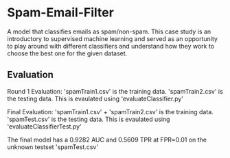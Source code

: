 # Spam-Email-Filter

A model that classifies emails as spam/non-spam. This case study is an introductory to supervised machine learning and served as an opportunity to play around with different classifiers and understand how they work to choose the best one for the given dataset. 

## Evaluation 

Round 1 Evaluation: 'spamTrain1.csv' is the training data. 'spamTrain2.csv' is the testing data. This is evaulated using 'evaluateClassifier.py'

Final Evaluation: 'spamTrain1.csv' + 'spamTrain2.csv' is the training data. 'spamTest.csv' is the testing data. This is evaulated using 'evaluateClassifierTest.py'

The final model has a 0.9282 AUC and 0.5609 TPR at FPR=0.01 on the unknown testset 'spamTest.csv'
